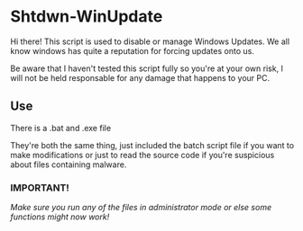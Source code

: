 # Shtdwn-WinUpdate

Hi there!
This script is used to disable or manage Windows Updates.
We all know windows has quite a reputation for forcing updates onto us.

Be aware that I haven't tested this script fully so you're at your own risk, I will not be held responsable for any damage that happens to your PC.

## Use

There is a .bat and .exe file<br />

They're both the same thing, just included the batch script file if you want to make modifications or just to read the source code if you're suspicious about files containing malware.

### IMPORTANT!

_Make sure you run any of the files in administrator mode or else some functions might now work!_
